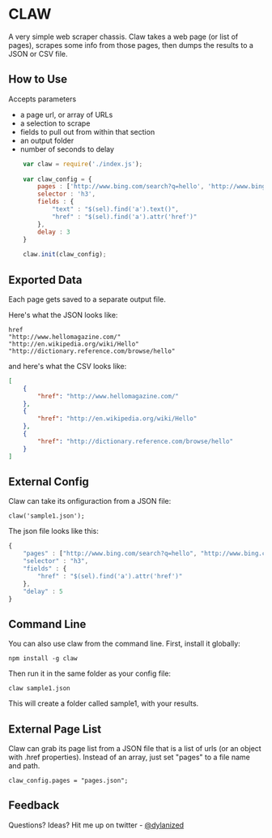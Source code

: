 CLAW
===

A very simple web scraper chassis. Claw takes a web page (or list of pages), scrapes some info from those pages, then dumps the results to a JSON or CSV file.

How to Use
---

Accepts parameters

- a page url, or array of URLs
- a selection to scrape
- fields to pull out from within that section
- an output folder
- number of seconds to delay

```js
	var claw = require('./index.js');
		
	var claw_config = {
		pages : ['http://www.bing.com/search?q=hello', 'http://www.bing.com/search?q=goodbye'],
		selector : 'h3',
		fields : {
			"text" : "$(sel).find('a').text()",
			"href" : "$(sel).find('a').attr('href')"
		},
		delay : 3
	}
	
	claw.init(claw_config);		
```

Exported Data
---
		
Each page gets saved to a separate output file.

Here's what the JSON looks like:

```csv
href
"http://www.hellomagazine.com/"
"http://en.wikipedia.org/wiki/Hello"
"http://dictionary.reference.com/browse/hello"

```

and here's what the CSV looks like:

```json
[
    {
        "href": "http://www.hellomagazine.com/"
    },
    {
        "href": "http://en.wikipedia.org/wiki/Hello"
    },
    {
        "href": "http://dictionary.reference.com/browse/hello"
    }
]

```
    
External Config
---

Claw can take its onfiguraction from a JSON file:

    claw('sample1.json');
    
The json file looks like this:    

```js
{
	"pages" : ["http://www.bing.com/search?q=hello", "http://www.bing.com/search?q=goodbye"],
	"selector" : "h3",
	"fields" : {
		"href" : "$(sel).find('a').attr('href')"
	},
	"delay" : 5
}
```
    
Command Line
---

You can also use claw from the command line. First, install it globally:

    npm install -g claw

Then run it in the same folder as your config file:

    claw sample1.json
    
This will create a folder called sample1, with your results.


External Page List
---
	
Claw can grab its page list from a JSON file that is a list of urls (or an object with .href properties). Instead of an array, just set "pages" to a file name and path.	

    claw_config.pages = "pages.json";

    
Feedback
---
    
Questions? Ideas? Hit me up on twitter - [@dylanized](http://twitter.com/dylanized)